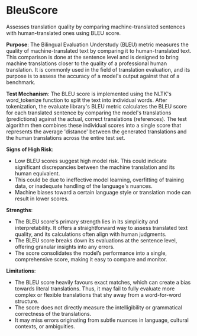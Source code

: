 # BleuScore

Assesses translation quality by comparing machine-translated sentences with human-translated ones using BLEU score.

**Purpose**: The Bilingual Evaluation Understudy (BLEU) metric measures the quality of machine-translated text by
comparing it to human-translated text. This comparison is done at the sentence level and is designed to bring
machine translations closer to the quality of a professional human translation. It is commonly used in the field of
translation evaluation, and its purpose is to assess the accuracy of a model's output against that of a benchmark.

**Test Mechanism**: The BLEU score is implemented using the NLTK's word_tokenize function to split the text into
individual words. After tokenization, the evaluate library's BLEU metric calculates the BLEU score for each
translated sentence by comparing the model's translations (predictions) against the actual, correct translations
(references). The test algorithm then combines these individual scores into a single score that represents the
average 'distance' between the generated translations and the human translations across the entire test set.

**Signs of High Risk**:
- Low BLEU scores suggest high model risk. This could indicate significant discrepancies between the machine
translation and its human equivalent.
- This could be due to ineffective model learning, overfitting of training data, or inadequate handling of the
language's nuances.
- Machine biases toward a certain language style or translation mode can result in lower scores.

**Strengths**:
- The BLEU score's primary strength lies in its simplicity and interpretability. It offers a straightforward way to
assess translated text quality, and its calculations often align with human judgments.
- The BLEU score breaks down its evaluations at the sentence level, offering granular insights into any errors.
- The score consolidates the model’s performance into a single, comprehensive score, making it easy to compare and
monitor.

**Limitations**:
- The BLEU score heavily favours exact matches, which can create a bias towards literal translations. Thus, it may
fail to fully evaluate more complex or flexible translations that shy away from a word-for-word structure.
- The score does not directly measure the intelligibility or grammatical correctness of the translations.
- It may miss errors originating from subtle nuances in language, cultural contexts, or ambiguities.
